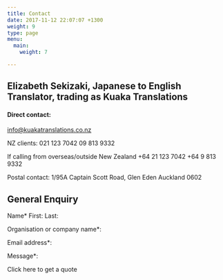 ```yaml
---
title: Contact
date: 2017-11-12 22:07:07 +1300
weight: 9
type: page
menu:
  main:
    weight: 7

---
```

## Elizabeth Sekizaki, Japanese to English Translator, trading as Kuaka Translations

#### Direct contact:
info@kuakatranslations.co.nz

NZ clients:
021 123 7042
09 813 9332 

If calling from overseas/outside New Zealand 
+64 21 123 7042
+64 9 813 9332

Postal contact:
1/95A Captain Scott Road,
Glen Eden
Auckland 0602


## General Enquiry

Name*
First:     Last:

Organisation or company name*:

Email address*:

Message*:


Click here to get a quote


